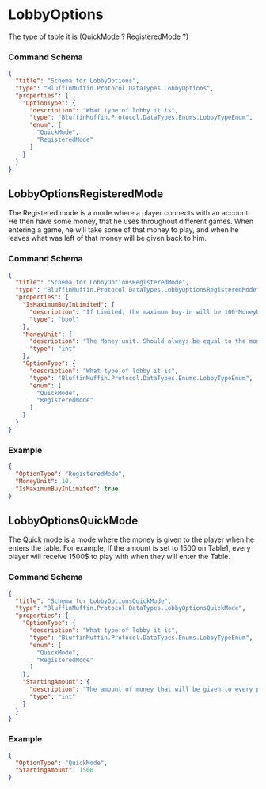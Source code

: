 # LobbyOptions

The type of table it is (QuickMode ? RegisteredMode ?)

### Command Schema

```json
{
  "title": "Schema for LobbyOptions",
  "type": "BluffinMuffin.Protocol.DataTypes.LobbyOptions",
  "properties": {
    "OptionType": {
      "description": "What type of lobby it is",
      "type": "BluffinMuffin.Protocol.DataTypes.Enums.LobbyTypeEnum",
      "enum": [
        "QuickMode",
        "RegisteredMode"
      ]
    }
  }
}
```

## LobbyOptionsRegisteredMode

The Registered mode is a mode where a player connects with an account. He then have some money, that he uses throughout different games. When entering a game, he will take some of that money to play, and when he leaves what was left of that money will be given back to him.

### Command Schema

```json
{
  "title": "Schema for LobbyOptionsRegisteredMode",
  "type": "BluffinMuffin.Protocol.DataTypes.LobbyOptionsRegisteredMode",
  "properties": {
    "IsMaximumBuyInLimited": {
      "description": "If Limited, the maximum buy-in will be 100*MoneyUnit. If not, a player can sit with all his money if he wants.",
      "type": "bool"
    },
    "MoneyUnit": {
      "description": "The Money unit. Should always be equal to the moneyUnit of the table.",
      "type": "int"
    },
    "OptionType": {
      "description": "What type of lobby it is",
      "type": "BluffinMuffin.Protocol.DataTypes.Enums.LobbyTypeEnum",
      "enum": [
        "QuickMode",
        "RegisteredMode"
      ]
    }
  }
}
```

### Example

```json
{
  "OptionType": "RegisteredMode",
  "MoneyUnit": 10,
  "IsMaximumBuyInLimited": true
}
```

## LobbyOptionsQuickMode

The Quick mode is a mode where the money is given to the player when he enters the table. For example, If the amount is set to 1500 on Table1, every player will receive 1500$ to play with when they will enter the Table.

### Command Schema

```json
{
  "title": "Schema for LobbyOptionsQuickMode",
  "type": "BluffinMuffin.Protocol.DataTypes.LobbyOptionsQuickMode",
  "properties": {
    "OptionType": {
      "description": "What type of lobby it is",
      "type": "BluffinMuffin.Protocol.DataTypes.Enums.LobbyTypeEnum",
      "enum": [
        "QuickMode",
        "RegisteredMode"
      ]
    },
    "StartingAmount": {
      "description": "The amount of money that will be given to every player that sits in.",
      "type": "int"
    }
  }
}
```

### Example

```json
{
  "OptionType": "QuickMode",
  "StartingAmount": 1500
}
```

